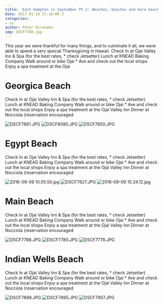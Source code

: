```yaml
---
title: 'East Hampton in September Pt.2: Beaches, beaches and more beaches'
date: 2017-01-16 17:18:00 Z
categories:
- us
author: Peter Hironaka
img: DSCF7780.jpg
---
```



This year we were thankful for many things, and to culminate it all, we were able to spend a very special Thanksgiving in Hawaii. Check In at Ojai Valley Inn & Spa (for the best rates, * check Jetsetter) Lunch at KNEAD Baking Company Walk around or bike Ojai * Ave and check out the local shops Enjoy a spa treatment at the Ojai 

# Georgica Beach

Check In at Ojai Valley Inn & Spa (for the best rates, * check Jetsetter) Lunch at KNEAD Baking Company Walk around or bike Ojai * Ave and check out the local shops Enjoy a spa treatment at the Ojai Valley Inn Dinner at Nocciola (reservation encouraged

![DSCF7861.JPG](/uploads/DSCF7861.JPG)
![DSCF8080.JPG](/uploads/DSCF8080.JPG)
![DSCF7850.JPG](/uploads/DSCF7850.JPG)


# Egypt Beach

Check In at Ojai Valley Inn & Spa (for the best rates, * check Jetsetter) Lunch at KNEAD Baking Company Walk around or bike Ojai * Ave and check out the local shops Enjoy a spa treatment at the Ojai Valley Inn Dinner at Nocciola (reservation encouraged

![2016-09-09 10.05.50.jpg](/uploads/2016-09-09%2010.05.50.jpg)
![DSCF7827.JPG](/uploads/DSCF7827.JPG)
![2016-09-09 10.24.12.jpg](/uploads/2016-09-09%2010.24.12.jpg)

# Main Beach

Check In at Ojai Valley Inn & Spa (for the best rates, * check Jetsetter) Lunch at KNEAD Baking Company Walk around or bike Ojai * Ave and check out the local shops Enjoy a spa treatment at the Ojai Valley Inn Dinner at Nocciola (reservation encouraged

![DSCF7788.JPG](/uploads/DSCF7788.JPG)
![DSCF7780.JPG](/uploads/DSCF7780.JPG)
![DSCF7778.JPG](/uploads/DSCF7778.JPG)

# Indian Wells Beach

Check In at Ojai Valley Inn & Spa (for the best rates, * check Jetsetter) Lunch at KNEAD Baking Company Walk around or bike Ojai * Ave and check out the local shops Enjoy a spa treatment at the Ojai Valley Inn Dinner at Nocciola (reservation encouraged

![DSCF7898.JPG](/uploads/DSCF7898.JPG)
![DSCF7895.JPG](/uploads/DSCF7895.JPG)
![DSCF7907.JPG](/uploads/DSCF7907.JPG)



